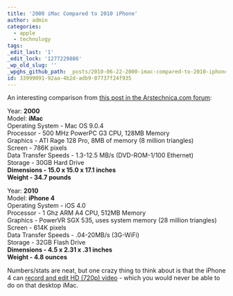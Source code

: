 ```yaml
---
title: '2000 iMac Compared to 2010 iPhone'
author: admin
categories:
  - apple
  - technology
tags: 
_edit_last: '1'
_edit_lock: '1277229886'
_wp_old_slug: ''
_wpghs_github_path: _posts/2010-06-22-2000-imac-compared-to-2010-iphone.md
id: 33999091-92aa-4b2d-adb9-07737f24f935
---
```

<p>An interesting comparison from <a href="http://arstechnica.com/civis/viewtopic.php?f=19&t=1114049">this post in the Arstechnica.com forum</a>:</p>
<p>Year: <strong>2000</strong><br />
Model: <strong>iMac</strong><br />
Operating System - Mac OS 9.0.4<br />
Processor - 500 MHz PowerPC G3 CPU, 128MB Memory<br />
Graphics - ATI Rage 128 Pro, 8MB of memory (8 million triangles)<br />
Screen - 786K pixels<br />
Data Transfer Speeds - 1.3-12.5 MB/s (DVD-ROM-1/100 Ethernet)<br />
Storage - 30GB Hard Drive<br />
<strong>Dimensions - 15.0 x 15.0 x 17.1 inches</strong><br />
<strong>Weight - 34.7 pounds</strong></p>
<p>Year: <strong>2010</strong><br />
Model: <strong>iPhone 4</strong><br />
Operating System - iOS 4.0<br />
Processor - 1 Ghz ARM A4 CPU, 512MB Memory<br />
Graphics - PowerVR SGX 535, uses system memory (28 million triangles)<br />
Screen - 614K pixels<br />
Data Transfer Speeds - .04-20MB/s (3G-WiFi)<br />
Storage - 32GB Flash Drive<br />
<strong>Dimensions - 4.5 x 2.31 x .31 inches</strong><br />
<strong>Weight - 4.8 ounces</strong></p>
<p>Numbers/stats are neat, but one crazy thing to think about is that the iPhone 4 can <a href="http://www.apple.com/iphone/features/hd-video-recording.html">record and edit HD (720p) video</a> - which you would never be able to do on that desktop iMac.</p>
